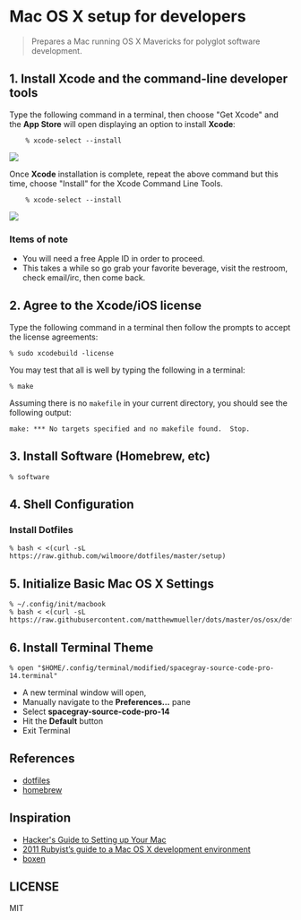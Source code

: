 # Mac OS X setup for developers

> Prepares a Mac running OS X Mavericks for polyglot software development.

## 1. Install Xcode and the command-line developer tools

Type the following command in a terminal, then choose "Get Xcode" and the **App Store** will open displaying an option to install **Xcode**:

        % xcode-select --install

   ![](https://cloudup.com/cq4or0NPqnD+)

Once **Xcode** installation is complete, repeat the above command but this time, choose "Install" for the Xcode Command Line Tools.

        % xcode-select --install

   ![](https://cloudup.com/cq4or0NPqnD+)

### Items of note

- You will need a free Apple ID in order to proceed.
- This takes a while so go grab your favorite beverage, visit the restroom, check email/irc, then come back.

## 2. Agree to the Xcode/iOS license

Type the following command in a terminal then follow the prompts to accept the license agreements:

    % sudo xcodebuild -license

You may test that all is well by typing the following in a terminal:

    % make

Assuming there is no `makefile` in your current directory, you should see the following output:

    make: *** No targets specified and no makefile found.  Stop.

## 3. Install Software (Homebrew, etc)

    % software

## 4. Shell Configuration

### Install Dotfiles

    % bash < <(curl -sL https://raw.github.com/wilmoore/dotfiles/master/setup)

## 5. Initialize Basic Mac OS X Settings

    % ~/.config/init/macbook
    % bash < <(curl -sL https://raw.githubusercontent.com/matthewmueller/dots/master/os/osx/defaults.sh)

## 6. Install Terminal Theme

    % open "$HOME/.config/terminal/modified/spacegray-source-code-pro-14.terminal"

- A new terminal window will open,  
- Manually navigate to the **Preferences...** pane
- Select __spacegray-source-code-pro-14__
- Hit the **Default** button
- Exit Terminal

## References

- [dotfiles]
- [homebrew]

## Inspiration

- [Hacker's Guide to Setting up Your Mac](http://lapwinglabs.com/blog/hacker-guide-to-setting-up-your-mac)
- [2011 Rubyist’s guide to a Mac OS X development environment](http://robots.thoughtbot.com/post/8700977975/2011-rubyists-guide-to-a-mac-os-x-development)
- [boxen](https://github.com/boxen/our-boxen)

## LICENSE

  MIT

[dotfiles]: https://github.com/wilmoore/dotfiles
[homebrew]: https://github.com/wilmoore/homebrew-home

